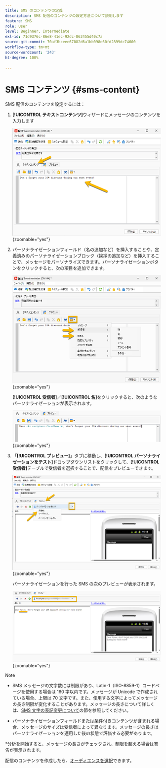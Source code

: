```yaml
---
title: SMS のコンテンツの定義
description: SMS 配信のコンテンツの設定方法について説明します
feature: SMS
role: User
level: Beginner, Intermediate
exl-id: 71d9376c-86e8-41ec-92dc-863455d40c7a
source-git-commit: 70af3bceee67082d6a1bb098e60fd2899dc74600
workflow-type: tm+mt
source-wordcount: '243'
ht-degree: 100%

---
```


# SMS コンテンツ {#sms-content}

SMS 配信のコンテンツを設定するには：

1. **[!UICONTROL テキストコンテンツ]**&#x200B;ウィザードにメッセージのコンテンツを入力します

   ![](assets/sms_content.png){zoomable="yes"}

1. パーソナライゼーションフィールド（名の追加など）を挿入することや、定義済みのパーソナライゼーションブロック（挨拶の追加など）を挿入することで、メッセージをパーソナライズできます。パーソナライゼーションボタンをクリックすると、次の項目を追加できます。

   ![](assets/sms_perso.png){zoomable="yes"}

   **[!UICONTROL 受信者]**／**[!UICONTROL 名]**&#x200B;をクリックすると、次のようなパーソナライゼーションが表示されます。

   ![](assets/sms_perso_recipient.png){zoomable="yes"}

1. 「**[!UICONTROL プレビュー]**」タブに移動し、**[!UICONTROL パーソナライゼーションをテスト]**&#x200B;ドロップダウンリストをクリックして、**[!UICONTROL 受信者]**&#x200B;テーブルで受信者を選択することで、配信をプレビューできます。

   ![](assets/sms_preview.png){zoomable="yes"}

   パーソナライゼーションを行った SMS の次のプレビューが表示されます。

   ![](assets/sms_preview_phone.png){zoomable="yes"}

>[!NOTE]
>
>* SMS メッセージの文字数には制限があり、Latin-1（ISO-8859-1）コードページを使用する場合は 160 字以内です。メッセージが Unicode で作成されている場合、上限は 70 文字です。また、使用する文字によってメッセージの長さ制限が変化することがあります。メッセージの長さについて詳しくは、[SMS 文字の表記変更について](smpp-external-account.md#smpp-channel-settings)の節を参照してください。
>
>* パーソナライゼーションフィールドまたは条件付きコンテンツが含まれる場合、メッセージのサイズは受信者によって異なります。メッセージの長さはパーソナライゼーションを適用した後の状態で評価する必要があります。
>
>*分析を開始すると、メッセージの長さがチェックされ、制限を超える場合は警告が表示されます。

配信のコンテンツを作成したら、[オーディエンスを選択](sms-audience.md)できます。
